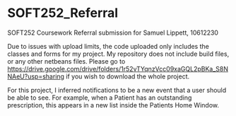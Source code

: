 # SOFT252_Referral
SOFT252 Coursework Referral submission for Samuel Lippett, 10612230


Due to issues with upload limits, the code uploaded only includes the classes and forms for my project. My repository does not include build files, or any other netbeans files. 
Please go to https://drive.google.com/drive/folders/1r52vTYqnzVcc09xaGQL2pBKa_S8NNAeU?usp=sharing if you wish to download the whole project. 


For this project, I inferred notifications to be a new event that a user should be able to see. For example, when a Patient has an outstanding prescription, this appears in a new list inside the Patients Home Window.
